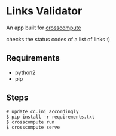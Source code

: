 # Links Validator
An app built for [crosscompute]('https://crosscompute.com/docs')

checks the status codes of a list of links :)


## Requirements
+ python2
+ pip

## Steps
```
# update cc.ini accordingly
$ pip install -r requirements.txt
$ crosscompute run
$ crosscompute serve
```
